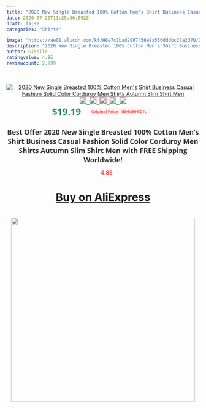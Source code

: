 ```yaml
---
title: "2020 New Single Breasted 100% Cotton Men's Shirt Business Casual Fashion Solid Color Corduroy Men Shirts Autumn Slim Shirt Men"
date: 2020-07-20T11:25:36.892Z
draft: false
categories: "Shirts"

image: "https://ae01.alicdn.com/kf/H8e7c1bad2997456e8a556dddbc27a2d7Q/2020-New-Single-Breasted-100-Cotton-Men-s-Shirt-Business-Casual-Fashion-Solid-Color-Corduroy-Men.jpg"
description: "2020 New Single Breasted 100% Cotton Men's Shirt Business Casual Fashion Solid Color Corduroy Men Shirts Autumn Slim Shirt Men"
author: Giselle
ratingvalue: 4.86
reviewcount: 2.999
---
```

<br>
<div style="text-align: center;">
<a href="https://s.click.aliexpress.com/e/_AfDUnx" target="_blank" rel="nofollow noopener noreferrer"><img alt="2020 New Single Breasted 100% Cotton Men's Shirt Business Casual Fashion Solid Color Corduroy Men Shirts Autumn Slim Shirt Men" class="magnifier-image" src="https://ae01.alicdn.com/kf/H8e7c1bad2997456e8a556dddbc27a2d7Q/2020-New-Single-Breasted-100-Cotton-Men-s-Shirt-Business-Casual-Fashion-Solid-Color-Corduroy-Men.jpg_640x640.jpg">
<br>
<img style="border:1px solid salmon" src="https://ae01.alicdn.com/kf/H8e7c1bad2997456e8a556dddbc27a2d7Q/2020-New-Single-Breasted-100-Cotton-Men-s-Shirt-Business-Casual-Fashion-Solid-Color-Corduroy-Men.jpg_120x120.jpg">&nbsp;&nbsp;<img style="border:1px solid salmon" src="https://ae01.alicdn.com/kf/Hf647fee463904829a2cb7ad8bb781018p/2020-New-Single-Breasted-100-Cotton-Men-s-Shirt-Business-Casual-Fashion-Solid-Color-Corduroy-Men.jpg_120x120.jpg">&nbsp;&nbsp;<img style="border:1px solid salmon" src="https://ae01.alicdn.com/kf/Hdd3f8ed444e74009a2b236fcf94c92da6/2020-New-Single-Breasted-100-Cotton-Men-s-Shirt-Business-Casual-Fashion-Solid-Color-Corduroy-Men.jpg_120x120.jpg">&nbsp;&nbsp;<img style="border:1px solid salmon" src="https://ae01.alicdn.com/kf/Hdba012bdfba34e44b4ee48debc4407bcx/2020-New-Single-Breasted-100-Cotton-Men-s-Shirt-Business-Casual-Fashion-Solid-Color-Corduroy-Men.jpg_120x120.jpg">&nbsp;&nbsp;<img style="border:1px solid salmon" src="https://ae01.alicdn.com/kf/H2677a7ef1d744479973bdbd042e33f76P/2020-New-Single-Breasted-100-Cotton-Men-s-Shirt-Business-Casual-Fashion-Solid-Color-Corduroy-Men.jpg_120x120.jpg"></a></div><br0>
<div style="text-align: center;"><span style="background-color: white; border: 0px; box-sizing: border-box; color: seagreen; display: inline-block; font-family: &quot;open sans&quot; , &quot;arial&quot; , &quot;helvetica&quot; , sans-serif , &quot;heiti&quot;; font-size: 24px; font-stretch: inherit; font-weight: 700; line-height: inherit; margin: 0px 10px 0px 0px; padding: 0px; vertical-align: middle;">$19.19 </span>
<span style="background: rgb(255 , 241 , 241); border-radius: 3px; border: 0px; box-sizing: border-box; color: #ff4747; display: inline-block; font-family: inherit; font-size: 12px; font-stretch: inherit; font-style: inherit; font-variant: inherit; font-weight: 600; line-height: inherit; margin: 0px; padding: 2px 5px; transform: scale(0.9); vertical-align: middle;">Original Price : <b style="text-decoration: line-through;">$38.38 </b> 50%&nbsp;&nbsp;</span></div>
<h1 style="color: #333333; display: inline-block; font-family: &quot;open sans&quot; , &quot;arial&quot; , &quot;helvetica&quot; , sans-serif , &quot;heiti&quot;; font-size: 18px; font-stretch: inherit; font-weight: 700; text-align: center;">Best Offer 2020 New Single Breasted 100% Cotton Men's Shirt Business Casual Fashion Solid Color Corduroy Men Shirts Autumn Slim Shirt Men with FREE Shipping Worldwide!</h1>
<div style="color: #ff4747; text-align: center;">
<img src="https://4.bp.blogspot.com/-M0ZcTcb-5uY/XleCXlxnR4I/AAAAAAAAAEc/OrjgMkXV1oMQFaCRZj5HQwOCBcu3w1FegCPcBGAYYCw/s1600/star.png" style="height: 15px;">&nbsp;<b>4.86</b></div>
<div class="button_cont" align="center"><a class="buynow_a" href="https://s.click.aliexpress.com/e/_AfDUnx" target="_blank" rel="nofollow noopener noreferrer"><H1>Buy on AliExpress</H1></a></div><br>
<div class="separator" style="clear: both; text-align: center;">
<img src="https://lh3.googleusercontent.com/-pTy5HemUv9M/XlePHvY0dAI/AAAAAAAAAE4/0nX5iRUoIWY8eMW9Dpxeirr157OZliDIgCLcBGAsYHQ/s1600/badge.gif" width="480">
</div>
